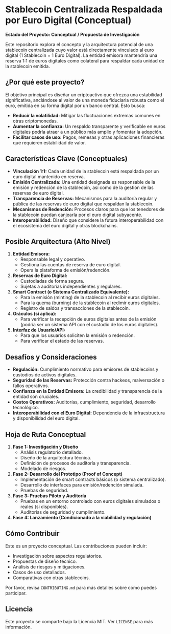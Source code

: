 # Stablecoin Centralizada Respaldada por Euro Digital (Conceptual)

**Estado del Proyecto: Conceptual / Propuesta de Investigación**

Este repositorio explora el concepto y la arquitectura potencial de una stablecoin centralizada cuyo valor está directamente vinculado al euro digital (1 Stablecoin = 1 Euro Digital). La entidad emisora mantendría una reserva 1:1 de euros digitales como colateral para respaldar cada unidad de la stablecoin emitida.

## ¿Por qué este proyecto?

El objetivo principal es diseñar un criptoactivo que ofrezca una estabilidad significativa, anclándose al valor de una moneda fiduciaria robusta como el euro, emitida en su forma digital por un banco central. Esto busca:

*   **Reducir la volatilidad:** Mitigar las fluctuaciones extremas comunes en otras criptomonedas.
*   **Aumentar la confianza:** Un respaldo transparente y verificable en euros digitales podría atraer a un público más amplio y fomentar la adopción.
*   **Facilitar casos de uso:** Pagos, remesas y otras aplicaciones financieras que requieren estabilidad de valor.

## Características Clave (Conceptuales)

*   **Vinculación 1:1:** Cada unidad de la stablecoin está respaldada por un euro digital mantenido en reserva.
*   **Emisión Centralizada:** Una entidad designada es responsable de la emisión y redención de la stablecoin, así como de la gestión de las reservas de euro digital.
*   **Transparencia de Reservas:** Mecanismos para la auditoría regular y pública de las reservas de euro digital que respaldan la stablecoin.
*   **Mecanismos de Redención:** Procesos claros para que los tenedores de la stablecoin puedan canjearla por el euro digital subyacente.
*   **Interoperabilidad:** Diseño que considere la futura interoperabilidad con el ecosistema del euro digital y otras blockchains.

## Posible Arquitectura (Alto Nivel)

1.  **Entidad Emisora:**
    *   Responsable legal y operativo.
    *   Gestiona las cuentas de reserva de euro digital.
    *   Opera la plataforma de emisión/redención.
2.  **Reservas de Euro Digital:**
    *   Custodiadas de forma segura.
    *   Sujetas a auditorías independientes y regulares.
3.  **Smart Contract (o Sistema Centralizado Equivalente):**
    *   Para la emisión (minting) de la stablecoin al recibir euros digitales.
    *   Para la quema (burning) de la stablecoin al redimir euros digitales.
    *   Registro de saldos y transacciones de la stablecoin.
4.  **Oráculos (si aplica):**
    *   Para verificar la recepción de euros digitales antes de la emisión (podría ser un sistema API con el custodio de los euros digitales).
5.  **Interfaz de Usuario/API:**
    *   Para que los usuarios soliciten la emisión o redención.
    *   Para verificar el estado de las reservas.

## Desafíos y Consideraciones

*   **Regulación:** Cumplimiento normativo para emisores de stablecoins y custodios de activos digitales.
*   **Seguridad de las Reservas:** Protección contra hackeos, malversación o fallos operativos.
*   **Confianza en la Entidad Emisora:** La credibilidad y transparencia de la entidad son cruciales.
*   **Costos Operativos:** Auditorías, cumplimiento, seguridad, desarrollo tecnológico.
*   **Interoperabilidad con el Euro Digital:** Dependencia de la infraestructura y disponibilidad del euro digital.

## Hoja de Ruta Conceptual

1.  **Fase 1: Investigación y Diseño**
    *   Análisis regulatorio detallado.
    *   Diseño de la arquitectura técnica.
    *   Definición de procesos de auditoría y transparencia.
    *   Modelado de riesgos.
2.  **Fase 2: Desarrollo del Prototipo (Proof of Concept)**
    *   Implementación de smart contracts básicos (o sistema centralizado).
    *   Desarrollo de interfaces para emisión/redención simulada.
    *   Pruebas de seguridad.
3.  **Fase 3: Pruebas Piloto y Auditoría**
    *   Pruebas en un entorno controlado con euros digitales simulados o reales (si disponibles).
    *   Auditorías de seguridad y cumplimiento.
4.  **Fase 4: Lanzamiento (Condicionado a la viabilidad y regulación)**

## Cómo Contribuir

Este es un proyecto conceptual. Las contribuciones pueden incluir:
*   Investigación sobre aspectos regulatorios.
*   Propuestas de diseño técnico.
*   Análisis de riesgos y mitigaciones.
*   Casos de uso detallados.
*   Comparativas con otras stablecoins.

Por favor, revisa `CONTRIBUTING.md` para más detalles sobre cómo puedes participar.

## Licencia

Este proyecto se comparte bajo la Licencia MIT. Ver `LICENSE` para más información.
